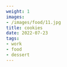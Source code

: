 ```yaml
---
weight: 1
images:
- /images/food/11.jpg
title: cookies
date: 2022-07-23
tags:
- work
- food
- dessert
---
```

